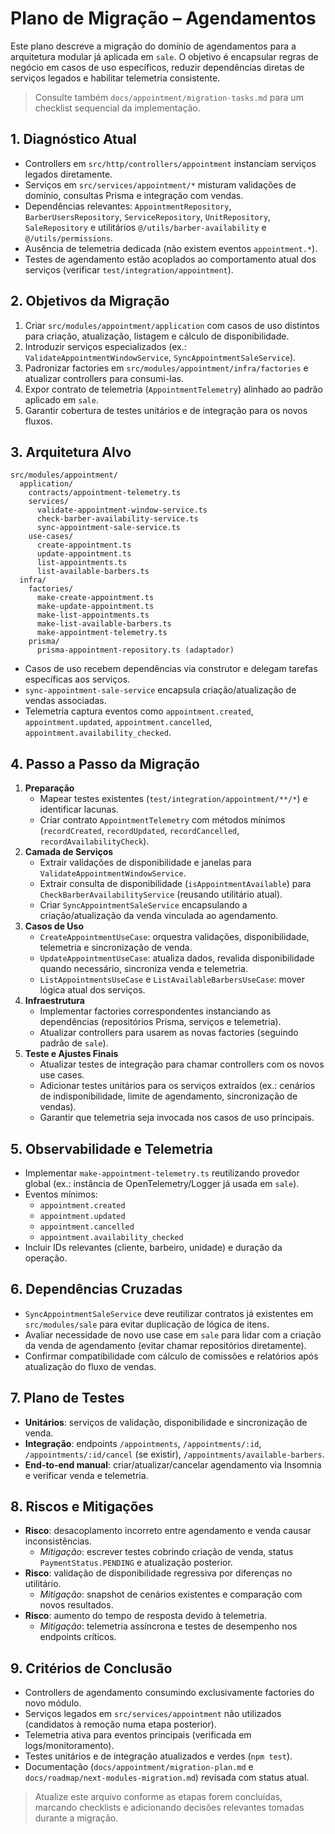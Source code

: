 # Plano de Migração – Agendamentos

Este plano descreve a migração do domínio de agendamentos para a arquitetura modular já aplicada em `sale`. O objetivo é encapsular regras de negócio em casos de uso específicos, reduzir dependências diretas de serviços legados e habilitar telemetria consistente.

> Consulte também `docs/appointment/migration-tasks.md` para um checklist sequencial da implementação.

## 1. Diagnóstico Atual
- Controllers em `src/http/controllers/appointment` instanciam serviços legados diretamente.
- Serviços em `src/services/appointment/*` misturam validações de domínio, consultas Prisma e integração com vendas.
- Dependências relevantes: `AppointmentRepository`, `BarberUsersRepository`, `ServiceRepository`, `UnitRepository`, `SaleRepository` e utilitários `@/utils/barber-availability` e `@/utils/permissions`.
- Ausência de telemetria dedicada (não existem eventos `appointment.*`).
- Testes de agendamento estão acoplados ao comportamento atual dos serviços (verificar `test/integration/appointment`).

## 2. Objetivos da Migração
1. Criar `src/modules/appointment/application` com casos de uso distintos para criação, atualização, listagem e cálculo de disponibilidade.
2. Introduzir serviços especializados (ex.: `ValidateAppointmentWindowService`, `SyncAppointmentSaleService`).
3. Padronizar factories em `src/modules/appointment/infra/factories` e atualizar controllers para consumi-las.
4. Expor contrato de telemetria (`AppointmentTelemetry`) alinhado ao padrão aplicado em `sale`.
5. Garantir cobertura de testes unitários e de integração para os novos fluxos.

## 3. Arquitetura Alvo
```
src/modules/appointment/
  application/
    contracts/appointment-telemetry.ts
    services/
      validate-appointment-window-service.ts
      check-barber-availability-service.ts
      sync-appointment-sale-service.ts
    use-cases/
      create-appointment.ts
      update-appointment.ts
      list-appointments.ts
      list-available-barbers.ts
  infra/
    factories/
      make-create-appointment.ts
      make-update-appointment.ts
      make-list-appointments.ts
      make-list-available-barbers.ts
      make-appointment-telemetry.ts
    prisma/
      prisma-appointment-repository.ts (adaptador)
```
- Casos de uso recebem dependências via construtor e delegam tarefas específicas aos serviços.
- `sync-appointment-sale-service` encapsula criação/atualização de vendas associadas.
- Telemetria captura eventos como `appointment.created`, `appointment.updated`, `appointment.cancelled`, `appointment.availability_checked`.

## 4. Passo a Passo da Migração
1. **Preparação**
   - Mapear testes existentes (`test/integration/appointment/**/*`) e identificar lacunas.
   - Criar contrato `AppointmentTelemetry` com métodos mínimos (`recordCreated`, `recordUpdated`, `recordCancelled`, `recordAvailabilityCheck`).
2. **Camada de Serviços**
   - Extrair validações de disponibilidade e janelas para `ValidateAppointmentWindowService`.
   - Extrair consulta de disponibilidade (`isAppointmentAvailable`) para `CheckBarberAvailabilityService` (reusando utilitário atual).
   - Criar `SyncAppointmentSaleService` encapsulando a criação/atualização da venda vinculada ao agendamento.
3. **Casos de Uso**
   - `CreateAppointmentUseCase`: orquestra validações, disponibilidade, telemetria e sincronização de venda.
   - `UpdateAppointmentUseCase`: atualiza dados, revalida disponibilidade quando necessário, sincroniza venda e telemetria.
   - `ListAppointmentsUseCase` e `ListAvailableBarbersUseCase`: mover lógica atual dos serviços.
4. **Infraestrutura**
   - Implementar factories correspondentes instanciando as dependências (repositórios Prisma, serviços e telemetria).
   - Atualizar controllers para usarem as novas factories (seguindo padrão de `sale`).
5. **Teste e Ajustes Finais**
   - Atualizar testes de integração para chamar controllers com os novos use cases.
   - Adicionar testes unitários para os serviços extraídos (ex.: cenários de indisponibilidade, limite de agendamento, sincronização de vendas).
   - Garantir que telemetria seja invocada nos casos de uso principais.

## 5. Observabilidade e Telemetria
- Implementar `make-appointment-telemetry.ts` reutilizando provedor global (ex.: instância de OpenTelemetry/Logger já usada em `sale`).
- Eventos mínimos:
  - `appointment.created`
  - `appointment.updated`
  - `appointment.cancelled`
  - `appointment.availability_checked`
- Incluir IDs relevantes (cliente, barbeiro, unidade) e duração da operação.

## 6. Dependências Cruzadas
- `SyncAppointmentSaleService` deve reutilizar contratos já existentes em `src/modules/sale` para evitar duplicação de lógica de itens.
- Avaliar necessidade de novo use case em `sale` para lidar com a criação da venda de agendamento (evitar chamar repositórios diretamente).
- Confirmar compatibilidade com cálculo de comissões e relatórios após atualização do fluxo de vendas.

## 7. Plano de Testes
- **Unitários**: serviços de validação, disponibilidade e sincronização de venda.
- **Integração**: endpoints `/appointments`, `/appointments/:id`, `/appointments/:id/cancel` (se existir), `/appointments/available-barbers`.
- **End-to-end manual**: criar/atualizar/cancelar agendamento via Insomnia e verificar venda e telemetria.

## 8. Riscos e Mitigações
- **Risco**: desacoplamento incorreto entre agendamento e venda causar inconsistências.
  - *Mitigação*: escrever testes cobrindo criação de venda, status `PaymentStatus.PENDING` e atualização posterior.
- **Risco**: validação de disponibilidade regressiva por diferenças no utilitário.
  - *Mitigação*: snapshot de cenários existentes e comparação com novos resultados.
- **Risco**: aumento do tempo de resposta devido à telemetria.
  - *Mitigação*: telemetria assíncrona e testes de desempenho nos endpoints críticos.

## 9. Critérios de Conclusão
- Controllers de agendamento consumindo exclusivamente factories do novo módulo.
- Serviços legados em `src/services/appointment` não utilizados (candidatos à remoção numa etapa posterior).
- Telemetria ativa para eventos principais (verificada em logs/monitoramento).
- Testes unitários e de integração atualizados e verdes (`npm test`).
- Documentação (`docs/appointment/migration-plan.md` e `docs/roadmap/next-modules-migration.md`) revisada com status atual.

> Atualize este arquivo conforme as etapas forem concluídas, marcando checklists e adicionando decisões relevantes tomadas durante a migração.
